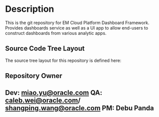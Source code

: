 Description
===========
This is the git repository for EM Cloud Platform Dashboard Framework. Provides dashboards service as well as a UI app to allow end-users to construct dashboards from various analytic apps.

Source Code Tree Layout
------------------------
The source tree layout for this repository is defined here:


Repository Owner
----------------
Dev: miao.yu@oracle.com
QA: caleb.wei@oracle.com/ shangping.wang@oracle.com
PM: Debu Panda
----------------
